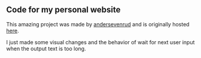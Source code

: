 ## Code for my personal website

This amazing project was made by [andersevenrud](https://github.com/andersevenrud) and is originally hosted [here](https://github.com/andersevenrud/retro-css-shell-demo).

I just made some visual changes and the behavior of wait for next user input when the output text is too long.
